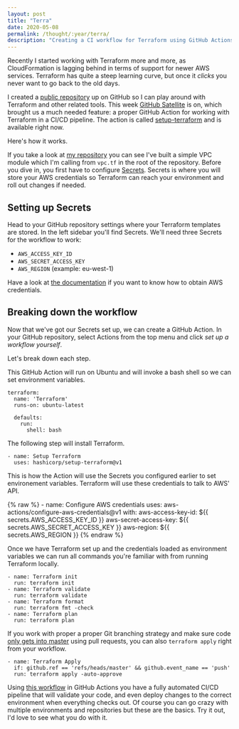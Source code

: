 ```yaml
---
layout: post
title: "Terra"
date: 2020-05-08 
permalink: /thought/:year/terra/
description: "Creating a CI workflow for Terraform using GitHub Actions."
---
```


Recently I started working with Terraform more and more, as CloudFormation is lagging behind in terms of support for newer AWS services. Terraform has quite a steep learning curve, but once it _clicks_ you never want to go back to the old days.

I created a [public repository](https://github.com/mijndert/terraform) up on GitHub so I can play around with Terraform and other related tools. This week [GitHub Satellite](https://githubsatellite.com/) is on, which brought us a much needed feature: a proper GitHub Action for working with Terraform in a CI/CD pipeline. The action is called [setup-terraform](https://www.terraform.io/docs/github-actions/setup-terraform.html) and is available right now.

Here's how it works.

If you take a look at [my repository](https://github.com/mijndert/terraform) you can see I've built a simple VPC module which I'm calling from `vpc.tf` in the root of the repository. Before you dive in, you first have to configure [Secrets](https://help.github.com/en/actions/configuring-and-managing-workflows/creating-and-storing-encrypted-secrets). Secrets is where you will store your AWS credentials so Terraform can reach your environment and roll out changes if needed.

## Setting up Secrets

Head to your GitHub repository settings where your Terraform templates are stored. In the left sidebar you'll find Secrets. We'll need three Secrets for the workflow to work:

- `AWS_ACCESS_KEY_ID`
- `AWS_SECRET_ACCESS_KEY`
- `AWS_REGION` (example: eu-west-1)

Have a look at [the documentation](https://docs.aws.amazon.com/IAM/latest/UserGuide/id_credentials_access-keys.html) if you want to know how to obtain AWS credentials.


## Breaking down the workflow

Now that we've got our Secrets set up, we can create a GitHub Action. In your GitHub repository, select Actions from the top menu and click _set up a workflow yourself_.

Let's break down each step.

This GitHub Action will run on Ubuntu and will invoke a bash shell so we can set environment variables.

```
terraform:
  name: 'Terraform'
  runs-on: ubuntu-latest

  defaults:
    run:
      shell: bash
```

The following step will install Terraform.

```
- name: Setup Terraform
  uses: hashicorp/setup-terraform@v1
```

This is how the Action will use the Secrets you configured earlier to set environement variables. Terraform will use these credentials to talk to AWS' API.

{% raw %}
    - name: Configure AWS credentials
      uses: aws-actions/configure-aws-credentials@v1
      with:
        aws-access-key-id: ${{ secrets.AWS_ACCESS_KEY_ID }}
        aws-secret-access-key: ${{ secrets.AWS_SECRET_ACCESS_KEY }}
        aws-region: ${{ secrets.AWS_REGION }}
{% endraw %}

Once we have Terraform set up and the credentials loaded as environment variables we can run all commands you're familiar with from running Terraform locally.

```
- name: Terraform init
  run: terraform init
- name: Terraform validate
  run: terraform validate
- name: Terraform format
  run: terraform fmt -check
- name: Terraform plan
  run: terraform plan
```

If you work with proper a proper Git branching strategy and make sure code [only gets into master](https://help.github.com/en/github/administering-a-repository/about-protected-branches) using pull requests, you can also `terraform apply` right from your workflow.

```
- name: Terraform Apply
  if: github.ref == 'refs/heads/master' && github.event_name == 'push'
  run: terraform apply -auto-approve
```

Using [this workflow](https://github.com/mijndert/terraform/blob/master/.github/workflows/terraform.yml) in GitHub Actions you have a fully automated CI/CD pipeline that will validate your code, and even deploy changes to the correct environment when everything checks out. Of course you can go crazy with multiple environments and repositories but these are the basics. Try it out, I'd love to see what you do with it.